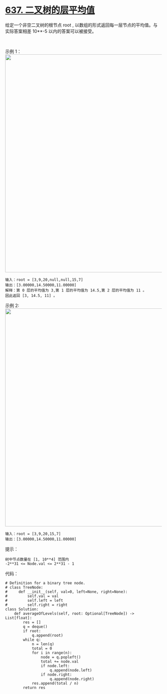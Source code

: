 # [637. 二叉树的层平均值](https://leetcode.cn/problems/average-of-levels-in-binary-tree/)

给定一个非空二叉树的根节点 root , 以数组的形式返回每一层节点的平均值。与实际答案相差 10**-5 以内的答案可以被接受。

 

示例 1：
<img src="https://assets.leetcode.com/uploads/2021/03/09/avg1-tree.jpg" width="700" />

```
输入：root = [3,9,20,null,null,15,7]
输出：[3.00000,14.50000,11.00000]
解释：第 0 层的平均值为 3,第 1 层的平均值为 14.5,第 2 层的平均值为 11 。
因此返回 [3, 14.5, 11] 。
```
示例 2:
<img src="https://assets.leetcode.com/uploads/2021/03/09/avg2-tree.jpg" width="700" />

```
输入：root = [3,9,20,15,7]
输出：[3.00000,14.50000,11.00000]
```

提示：
```
树中节点数量在 [1, 10**4] 范围内
-2**31 <= Node.val <= 2**31 - 1
```

代码：
```python3
# Definition for a binary tree node.
# class TreeNode:
#     def __init__(self, val=0, left=None, right=None):
#         self.val = val
#         self.left = left
#         self.right = right
class Solution:
    def averageOfLevels(self, root: Optional[TreeNode]) -> List[float]:
        res = []
        q = deque()
        if root:
            q.append(root)
        while q:
            n = len(q)
            total = 0
            for i in range(n):
                node = q.popleft()
                total += node.val
                if node.left:
                    q.append(node.left)
                if node.right:
                    q.append(node.right)
            res.append(total / n)
        return res
```